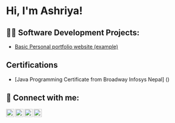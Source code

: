<h1>Hi, I'm Ashriya! 

<h2>👨‍💻 Software Development Projects:</h2>

- [Basic Personal portfolio website (example)](https://github.com/t-ashriya/index1)
  
<h2>  Certifications </h2>

- [Java Programming Certificate from Broadway Infosys Nepal] ()


<h2> 🤳 Connect with me:</h2>

[<img align="left" alt="JoshMadakor | YouTube" width="22px" src="https://cdn.jsdelivr.net/npm/simple-icons@v3/icons/youtube.svg" />][youtube]
[<img align="left" alt="JoshMadakor | Twitter" width="22px" src="https://cdn.jsdelivr.net/npm/simple-icons@v3/icons/twitter.svg" />][twitter]
[<img align="left" alt="JoshMadakor | LinkedIn" width="22px" src="https://cdn.jsdelivr.net/npm/simple-icons@v3/icons/linkedin.svg" />][linkedin]
[<img align="left" alt="JoshMadakor | Instagram" width="22px" src="https://cdn.jsdelivr.net/npm/simple-icons@v3/icons/instagram.svg" />][instagram]

[twitter]: https://twitter.com/joshmadakor
[youtube]: https://www.youtube.com/c/joshmadakor
[instagram]: https://www.instagram.com/joshmadakor/
[linkedin]: https://linkedin.com/in/joshmadakor

<!--
**joshmadakor1/joshmadakor1** is a ✨ _special_ ✨ repository because its `README.md` (this file) appears on your GitHub profile.

Here are some ideas to get you started:

- 🔭 I’m currently working on ...
- 🌱 I’m currently learning ...
- 👯 I’m looking to collaborate on ...
- 🤔 I’m looking for help with ...
- 💬 Ask me about ...
- 📫 How to reach me: ...
- 😄 Pronouns: ...
- ⚡ Fun fact: ...
-->
